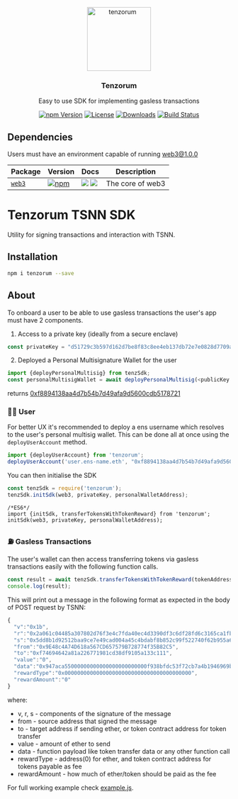 <p align="center">
  <a href="https://tenzorum.org/">
    <img alt="tenzorum" src="https://tenzorum.org/wp-content/uploads/2018/09/logo_tenz-e1537146360637.png" width="144">
  </a>
</p>

<h3 align="center">
  Tenzorum
</h3>

<p align="center">
  Easy to use SDK for implementing gasless transactions
</p>

<center>

[![npm Version](https://img.shields.io/npm/v/tenzorum.svg)](https://www.npmjs.com/package/tenzorum)
[![License](https://img.shields.io/npm/l/tenzorum.svg)](https://www.npmjs.com/package/tenzorum)
[![Downloads](https://img.shields.io/npm/l/tenzorum.svg)](https://www.npmjs.com/package/tenzorum)
[![Build Status](https://travis-ci.org/airbnb/enzyme.svg)](https://travis-ci.org/airbnb/enzyme)

</center>

## Dependencies

Users must have an environment capable of running web3@1.0.0

| Package                                                | Version                                                                                                                             | Docs                                                                                                                                                                                                                                                                          | Description                                                                        |
| ------------------------------------------------------ | ----------------------------------------------------------------------------------------------------------------------------------- | ----------------------------------------------------------------------------------------------------------------------------------------------------------------------------------------------------------------------------------------------------------------------------- | ---------------------------------------------------------------------------------- |
| [`web3`](/packages/web3)               | [![npm](https://img.shields.io/npm/v/web3.svg?style=flat-square)](https://www.npmjs.com/package/web3)               | [![](https://img.shields.io/badge/API%20Docs-site-green.svg?style=flat-square)](https://web3js.readthedocs.io/en/1.0/getting-started.html) [![](https://img.shields.io/badge/API%20Docs-markdown-lightgrey.svg?style=flat-square)](/packages/web3/docs)          | The core of web3                                                          |


# Tenzorum TSNN SDK
Utility for signing transactions and interaction with TSNN.

## Installation
```bash
npm i tenzorum --save
```

## About
To onboard a user to be able to use gasless transactions the user's app must have 2 components.

1. Access to a private key (ideally from a secure enclave)
```js
const privateKey = "d51729c3b597d162d7be8f83c8ee4eb137db72e7e0828d7709a1a5b274afe017";
```
2. Deployed a Personal Multisignature Wallet for the user
```js
import {deployPersonalMultisig} from tenzSdk;
const personalMultisigWallet = await deployPersonalMultisig(<publicKey from privateKey>)
```
returns <ContractAddress>[0xf8894138aa4d7b54b7d49afa9d5600cdb5178721](https://ropsten.etherscan.io/address/0xf8894138aa4d7b54b7d49afa9d5600cdb5178721#readContract)

### 👩‍🚀 User
For better UX it's recommended to deploy a ens username which resolves to the user's personal multisig wallet.
This can be done all at once using the ```deployUserAccount``` method.
```js
import {deployUserAccount} from 'tenzorum';
deployUserAccount('user.ens-name.eth', "0xf8894138aa4d7b54b7d49afa9d5600cdb5178721");
```

You can then initialise the SDK
```js
const tenzSdk = require('tenzorum');
tenzSdk.initSdk(web3, privateKey, personalWalletAddress);
```
```ES6
/*ES6*/
import {initSdk, transferTokensWithTokenReward} from 'tenzorum';
initSdk(web3, privateKey, personalWalletAddress);
```

### ⛽️ Gasless Transactions
The user's wallet can then access transferring tokens via gasless transactions easily
with the following function calls.

```js
const result = await tenzSdk.transferTokensWithTokenReward(tokenAddress, tenTokens, toAddress, oneToken);
console.log(result);
```


This will print out a message in the following format as expected in the body of POST 
request by TSNN:

```js
{
  "v":"0x1b",
  "r":"0x2a061c04485a307802d76f3e4c7fda40ec4d3390df3c6df28fd6c3165ca1fb59",
  "s":"0x5dd8b1d92512baa9ce7e49cad004a45c4bdabf8b852c99f522740f62b955a6c6",
  "from":"0x9E48c4A74D618a567CD657579B728774f35B82C5",
  "to":"0xf74694642a81a226771981cd38df9105a133c111",
  "value":"0",
  "data":"0x947aca55000000000000000000000000f938bfdc53f72cb7a4b1946969ba0cce05c902c6",
  "rewardType":"0x0000000000000000000000000000000000000000",
  "rewardAmount":"0"
}
```

where:

* v, r, s - components of the signature of the message
* from - source address that signed the message
* to - target address if sending ether, or token contract address for token transfer
* value - amount of ether to send
* data - function payload like token transfer data or any other function call
* rewardType - address(0) for ether, and token contract address for tokens payable as fee
* rewardAmount - how much of ether/token should be paid as the fee


For full working example check [example.js](https://github.com/Tenzorum/tenzorum-pkg/blob/master/example.js).
